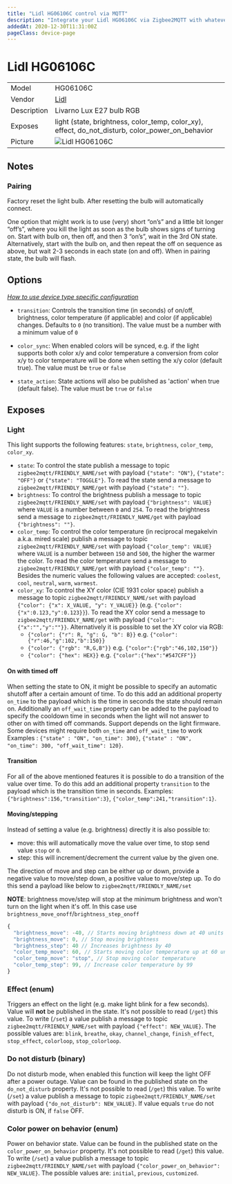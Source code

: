 ```yaml
---
title: "Lidl HG06106C control via MQTT"
description: "Integrate your Lidl HG06106C via Zigbee2MQTT with whatever smart home infrastructure you are using without the vendor's bridge or gateway."
addedAt: 2020-12-30T11:31:00Z
pageClass: device-page
---
```


<!-- !!!! -->
<!-- ATTENTION: This file is auto-generated through docgen! -->
<!-- You can only edit the "Notes"-Section between the two comment lines "Notes BEGIN" and "Notes END". -->
<!-- Do not use h1 or h2 heading within "## Notes"-Section. -->
<!-- !!!! -->

# Lidl HG06106C

|     |     |
|-----|-----|
| Model | HG06106C  |
| Vendor  | [Lidl](/supported-devices/#v=Lidl)  |
| Description | Livarno Lux E27 bulb RGB |
| Exposes | light (state, brightness, color_temp, color_xy), effect, do_not_disturb, color_power_on_behavior |
| Picture | ![Lidl HG06106C](https://www.zigbee2mqtt.io/images/devices/HG06106C.png) |


<!-- Notes BEGIN: You can edit here. Add "## Notes" headline if not already present. -->
## Notes


### Pairing
Factory reset the light bulb.
After resetting the bulb will automatically connect.

One option that might work is to use (very) short “on’s” and a little bit longer “off’s”, where you kill the light as soon as the bulb shows signs of turning on.
Start with bulb on, then off, and then 3 “on’s”, wait in the 3rd ON state.
Alternatively, start with the bulb on, and then repeat the off on sequence as above, but wait 2-3 seconds in each state (on and off).
When in pairing state, the bulb will flash.
<!-- Notes END: Do not edit below this line -->



## Options
*[How to use device type specific configuration](../guide/configuration/devices-groups.md#specific-device-options)*

* `transition`: Controls the transition time (in seconds) of on/off, brightness, color temperature (if applicable) and color (if applicable) changes. Defaults to `0` (no transition). The value must be a number with a minimum value of `0`

* `color_sync`: When enabled colors will be synced, e.g. if the light supports both color x/y and color temperature a conversion from color x/y to color temperature will be done when setting the x/y color (default true). The value must be `true` or `false`

* `state_action`: State actions will also be published as 'action' when true (default false). The value must be `true` or `false`


## Exposes

### Light 
This light supports the following features: `state`, `brightness`, `color_temp`, `color_xy`.
- `state`: To control the state publish a message to topic `zigbee2mqtt/FRIENDLY_NAME/set` with payload `{"state": "ON"}`, `{"state": "OFF"}` or `{"state": "TOGGLE"}`. To read the state send a message to `zigbee2mqtt/FRIENDLY_NAME/get` with payload `{"state": ""}`.
- `brightness`: To control the brightness publish a message to topic `zigbee2mqtt/FRIENDLY_NAME/set` with payload `{"brightness": VALUE}` where `VALUE` is a number between `0` and `254`. To read the brightness send a message to `zigbee2mqtt/FRIENDLY_NAME/get` with payload `{"brightness": ""}`.
- `color_temp`: To control the color temperature (in reciprocal megakelvin a.k.a. mired scale) publish a message to topic `zigbee2mqtt/FRIENDLY_NAME/set` with payload `{"color_temp": VALUE}` where `VALUE` is a number between `150` and `500`, the higher the warmer the color. To read the color temperature send a message to `zigbee2mqtt/FRIENDLY_NAME/get` with payload `{"color_temp": ""}`. Besides the numeric values the following values are accepted: `coolest`, `cool`, `neutral`, `warm`, `warmest`.
- `color_xy`: To control the XY color (CIE 1931 color space) publish a message to topic `zigbee2mqtt/FRIENDLY_NAME/set` with payload `{"color": {"x": X_VALUE, "y": Y_VALUE}}` (e.g. `{"color":{"x":0.123,"y":0.123}}`). To read the XY color send a message to `zigbee2mqtt/FRIENDLY_NAME/get` with payload `{"color":{"x":"","y":""}}`. Alternatively it is possible to set the XY color via RGB:
  - `{"color": {"r": R, "g": G, "b": B}}` e.g. `{"color":{"r":46,"g":102,"b":150}}`
  - `{"color": {"rgb": "R,G,B"}}` e.g. `{"color":{"rgb":"46,102,150"}}`
  - `{"color": {"hex": HEX}}` e.g. `{"color":{"hex":"#547CFF"}}`

#### On with timed off
When setting the state to ON, it might be possible to specify an automatic shutoff after a certain amount of time. To do this add an additional property `on_time` to the payload which is the time in seconds the state should remain on.
Additionally an `off_wait_time` property can be added to the payload to specify the cooldown time in seconds when the light will not answer to other on with timed off commands.
Support depends on the light firmware. Some devices might require both `on_time` and `off_wait_time` to work
Examples : `{"state" : "ON", "on_time": 300}`, `{"state" : "ON", "on_time": 300, "off_wait_time": 120}`.

#### Transition
For all of the above mentioned features it is possible to do a transition of the value over time. To do this add an additional property `transition` to the payload which is the transition time in seconds.
Examples: `{"brightness":156,"transition":3}`, `{"color_temp":241,"transition":1}`.

#### Moving/stepping
Instead of setting a value (e.g. brightness) directly it is also possible to:
- move: this will automatically move the value over time, to stop send value `stop` or `0`.
- step: this will increment/decrement the current value by the given one.

The direction of move and step can be either up or down, provide a negative value to move/step down, a positive value to move/step up.
To do this send a payload like below to `zigbee2mqtt/FRIENDLY_NAME/set`

**NOTE**: brightness move/step will stop at the minimum brightness and won't turn on the light when it's off. In this case use `brightness_move_onoff`/`brightness_step_onoff`
````js
{
  "brightness_move": -40, // Starts moving brightness down at 40 units per second
  "brightness_move": 0, // Stop moving brightness
  "brightness_step": 40 // Increases brightness by 40
  "color_temp_move": 60, // Starts moving color temperature up at 60 units per second
  "color_temp_move": "stop", // Stop moving color temperature
  "color_temp_step": 99, // Increase color temperature by 99
}
````

### Effect (enum)
Triggers an effect on the light (e.g. make light blink for a few seconds).
Value will **not** be published in the state.
It's not possible to read (`/get`) this value.
To write (`/set`) a value publish a message to topic `zigbee2mqtt/FRIENDLY_NAME/set` with payload `{"effect": NEW_VALUE}`.
The possible values are: `blink`, `breathe`, `okay`, `channel_change`, `finish_effect`, `stop_effect`, `colorloop`, `stop_colorloop`.

### Do not disturb (binary)
Do not disturb mode, when enabled this function will keep the light OFF after a power outage.
Value can be found in the published state on the `do_not_disturb` property.
It's not possible to read (`/get`) this value.
To write (`/set`) a value publish a message to topic `zigbee2mqtt/FRIENDLY_NAME/set` with payload `{"do_not_disturb": NEW_VALUE}`.
If value equals `true` do not disturb is ON, if `false` OFF.

### Color power on behavior (enum)
Power on behavior state.
Value can be found in the published state on the `color_power_on_behavior` property.
It's not possible to read (`/get`) this value.
To write (`/set`) a value publish a message to topic `zigbee2mqtt/FRIENDLY_NAME/set` with payload `{"color_power_on_behavior": NEW_VALUE}`.
The possible values are: `initial`, `previous`, `customized`.

